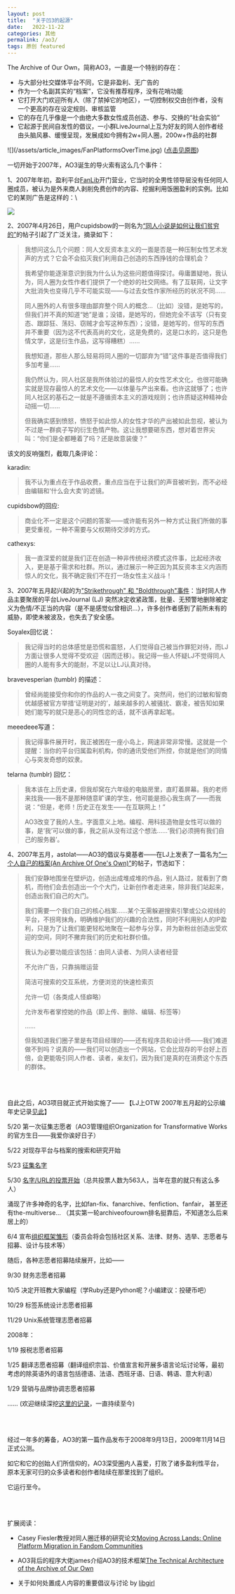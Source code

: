 ```yaml
---
layout: post
title:  "关于凹3的起源"
date:   2022-11-22
categories: 其他
permalink: /ao3/
tags: 原创 featured
---
```



The Archive of Our Own，简称AO3，一直是一个特别的存在：
<ul>
  <li>与大部分社交媒体平台不同，它是非盈利、无广告的</li>
  <li>作为一个名副其实的“档案”，它没有推荐程序，没有花哨功能</li>
  <li>它打开大门欢迎所有人（除了禁掉它的地区），一切控制权交由创作者，没有一个更高的存在设定规则、审核监管</li>
  <li>它的存在几乎像是一个由绝大多数女性成员创造、参与、交换的“社会实验”</li>
  <li>它起源于民间自发性的倡议，一小群LiveJournal上互为好友的同人创作者经由头脑风暴、缓慢呈现，发展成如今拥有2w+同人圈，200w+作品的社群</li>
</ul>
![](/assets/article_images/FanPlatformsOverTime.jpg)
(<a target="_blank" rel="noopener noreferrer" href="https://cmci.colorado.edu/~cafi5706/FanPlatformsOverTime.jpg">点击见原图</a>)

一切开始于2007年，AO3诞生的导火索有这么几个事件：

1、2007年年初，盈利平台<a target="_blank" rel="noopener noreferrer" href="https://fanlore.org/wiki/FanLib">FanLib</a>开门营业，它当时的全男性领导层没有任何同人圈成员，被认为是外来商人剥削免费创作的内容、挖掘利用饭圈盈利的实例。比如它的某则广告是这样的：\

![](/assets/article_images/Fanlibstrongman.jpg)

2、2007年4月26日，用户cupidsbow的一则名为<a target="_blank" rel="noopener noreferrer" href="https://fanlore.org/wiki/How_Fanfiction_Makes_Us_Poor">“同人小说是如何让我们贫穷的”</a>的帖子引起了广泛关注，摘录如下：

> 我想问这么几个问题：同人文反资本主义的一面是否是一种压制女性艺术发声的方式？它会不会掐灭我们利用自己创造的东西挣钱的合理机会？
>
> 我希望你能逐渐意识到我为什么认为这些问题值得探讨。毋庸置疑地，我认为，同人圈为女性作者们提供了一个绝妙的社交网络。有了互联网，让文字大批消失也变得几乎不可能实现——与过去女性作家所经历的状况不同……
>
> 同人圈外的人有很多理由鄙弃整个同人的概念...（比如）没错，是她写的，但我们并不真的知道“她”是谁；没错，是她写的，但她完全不该写（只有变态、跟踪狂、荡妇、窃贼才会写这种东西）；没错，是她写的，但写的东西并不重要（因为这不代表高尚的文化，这是免费的，这是口水的，这只是色情文学，这是衍生作品，这写得糟糕）……
>
> 我想知道，那些人那么轻易将同人圈的一切鄙弃为“错”这件事是否值得我们多加考量……
>
> 我仍然认为，同人社区是我所体验过的最惊人的女性艺术文化，也很可能确实就是现存最惊人的艺术文化——以体量与产出来看。也许这就够了；也许同人社区的基石之一就是不遵循资本主义的游戏规则；也许质疑这种精神会动摇一切……
>
> 但我确实感到愤怒，愤怒于如此惊人的女性才华的产出被如此忽视，被认为不过是一群疯子写的衍生色情产物。这让我想要砸东西，想对着世界尖叫：“你们是全都睡着了吗？还是故意装傻？”



该文的反响强烈，截取几条评论：

karadin:

> 我不认为重点在于作品收费，重点应当在于让我们的声音被听到，而不必经由编辑和‘什么会大卖’的滤镜。

cupidsbow的回应:

> 商业化不一定是这个问题的答案——或许能有另外一种方式让我们所做的事更受重视，一种不需要与父权期待交涉的方式。

cathexys:

> 我一直深爱的就是我们正在创造一种非传统经济模式这件事，比起经济收入，更是基于需求和社群。所以，通过展示一种正因为其反资本主义内涵而惊人的文化，我不确定我们不在打一场女性主义战斗！





3、2007年五月起兴起的为<a target="_blank" rel="noopener noreferrer" href="https://fanlore.org/wiki/Strikethrough_and_Boldthrough">"Strikethrough" 和 "Boldthrough"事件</a>：当时同人作品主要聚居的平台LiveJournal (LJ) 突然决定收紧政策，批量、无预警地删除被定义为色情/不正当的内容（是不是感觉似曾相识...），许多创作者感到了前所未有的威胁，即使未被波及，也失去了安全感。

Soyalex回忆说：

> 我记得当时的总体感觉是恐慌和震怒，人们觉得自己被当作罪犯对待，而LJ方面让很多人觉得不受欢迎（因而迁移）。我记得一些人怀疑LJ不觉得同人圈的人能有多大的能耐，不足以让LJ认真对待。

bravevesperian (tumblr) 的描述：

> 曾经尚能接受你和你的作品的人一夜之间变了。突然间，他们的过敏和智商优越感被官方举措‘证明是对的’，越来越多的人被骚扰、霸凌，被告知如果她们能写的就只是恶心的同性恋的话，就不该再拿起笔。

meeedeee写道：

> 我记得事件展开时，我正被困在一座小岛上，网速非常非常慢。这就是一个提醒：当你的平台归属盈利机构，你的通讯受他们所控，你就是他们的同情心与突发奇想的奴隶。

telarna (tumblr) 回忆：

> 我本该在上历史课，但我却窝在六年级的电脑房里，直盯着屏幕。我的老师来找我——我不是那种随意旷课的学生，他可能是担心我生病了——而我说：“但是，老师！历史正在发生——在互联网上！”
> 
> AO3改变了我的人生。字面意义上地。编程、用科技造物是女性可以做的事，是‘我’可以做的事，我之前从没有过这个想法……‘我们必须拥有我们自己的服务器’。





4、2007年五月，astolat——AO3的倡议与奠基者——在LJ上发表了一篇名为<a href="https://fanlore.org/wiki/An_Archive_Of_One%27s_Own_(post_by_astolat)">“一个人自己的档案(An Archive Of One's Own)”</a>的帖子，节选如下：

> 我们安静地围坐在壁炉边，创造出成堆成堆的作品，别人路过，就看到了商机，而他们会去创造出一个个大门，让新创作者走进来，除非我们站起来，创造出我们自己的大门。
> 
> 我们需要一个我们自己的核心档案……某个无需躲避搜索引擎或公众视线的平台，不拐弯抹角，明确维护我们的兴趣的合法性，同时不利用别人的IP盈利，只是为了让我们能更轻松地聚在一起参与分享，并为新粉丝创造出受欢迎的空间，同时不撇弃我们的历史和社群价值。
> 
> 我认为必要功能应该包括：由同人读者、为同人读者经营
> 
> 不允许广告，只靠捐赠运营
> 
> 简洁可搜索的交互系统，方便浏览的快速检索页
> 
> 允许一切（各类成人怪癖略）
> 
> 允许发布者掌控她的作品（即上传、删除、编辑、标签等）
> 
> ……
> 
> 但我知道我们圈子里是有项目经理的——还有程序员和设计师——我们难道做不到吗？说真的——我们可以创造出一个网站，它会比现存的平台好上百倍，会更能吸引同人作者、读者，亲友们，因为我们是真的在消费这个东西的群体。



<br>
<br>

自此之后，AO3项目就正式开始实施了——
【LJ上OTW 2007年五月起的公示编年史记录<a target="_blank" rel="noopener noreferrer" href="https://otw-news.livejournal.com/2007/05/">见此</a>】

5/20 第一次征集志愿者（AO3管理组织Organization for Transformative Works的官方生日——我爱你诶好日子）

5/22 对现存平台与档案的搜索和研究开始

5/23 <a target="_blank" rel="noopener noreferrer" href="https://otw-news.livejournal.com/1786.html">征集名字</a>

5/30 <a target="_blank" rel="noopener noreferrer" href="https://otw-news.livejournal.com/4005.html">名字/URL的投票开始</a>（总共投票人数为563人，当年在意的就只有这么多人）

涌现了许多神奇的名字，比如fan-fix、fanarchive、fenfiction、fanfair， 甚至还有the-multiverse... （其实第一轮archiveofourown排名挺靠后，不知道怎么后来居上的）

6/4 宣布<a target="_blank" rel="noopener noreferrer" href="https://otw-news.livejournal.com/5634.html">组织框架雏形</a>（委员会将会包括社区关系、法律、财务、选举、志愿者与招募、设计与技术等）



随后，各种志愿者招募陆续展开，比如——

9/30 财务志愿者招募

10/5 决定开班教大家编程（学Ruby还是Python呢？小编建议：投硬币吧）

10/29 标签系统设计志愿者招募

11/29 Unix系统管理志愿者招募

2008年：

1/19 报税志愿者招募

1/25 翻译志愿者招募（翻译组织宗旨、价值宣言和开展多语言论坛讨论等，最初考虑的除英语外的语言包括德语、法语、西班牙语、日语、韩语、意大利语）

1/29 营销与品牌协调志愿者招募

……
(欢迎继续深挖<a target="_blank" rel="noopener noreferrer" href="https://otw-news.livejournal.com/2007/05/">这里的记录</a>，一直持续至今)


<br>
<br>

经过一年多的筹备，AO3的第一篇作品发布于2008年9月13日，2009年11月14日正式公测。

如它和它的创始人们所信仰的，AO3深受圈内人喜爱，打败了诸多盈利性平台，原本无家可归的众多读者和创作者陆续在那里找到了组织。

它运行至今。

<br>
<br>

扩展阅读：

- Casey Fiesler教授对同人圈迁移的研究论文<a target="_blank" rel="noopener noreferrer" href="https://cmci.colorado.edu/~cafi5706/CSCW2020_MovingAcrossLands.pdf">Moving Across Lands: Online Platform Migration in Fandom Communities</a> 

- AO3背后的程序大佬james介绍AO3的技术框架<a target="_blank" rel="noopener noreferrer" href="https://archiveofourown.org/works/11689068">The Technical Architecture of the Archive of Our Own</a> 

- 关于如何处置成人内容的重要倡议与讨论 by <a target="_blank" rel="noopener noreferrer" href="https://otw-news.livejournal.com/4395.html">libgirl</a>

  
